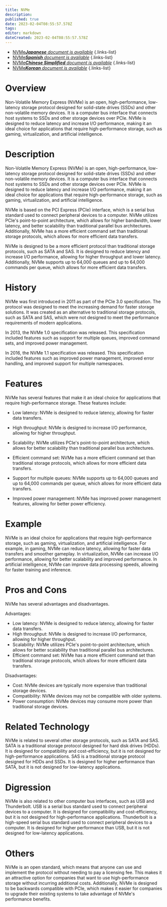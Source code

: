 ```yaml
---
title: NVMe
description: 
published: true
date: 2023-02-04T08:55:57.578Z
tags: 
editor: markdown
dateCreated: 2023-02-04T08:55:57.578Z
---
```


- [NVMe***Japanese** document is available*](/ja/Knowledge-base/Dictionary/nvme)
{.links-list}
- [NVMe***Spanish** document is available*](/es/Knowledge-base/Dictionary/nvme)
{.links-list}
- [NVMe***Chinese Simplified** document is available*](/zh/Knowledge-base/Dictionary/nvme)
{.links-list}
- [NVMe***Korean** document is available*](/ko/Knowledge-base/Dictionary/nvme)
{.links-list}


# Overview
Non-Volatile Memory Express (NVMe) is an open, high-performance, low-latency storage protocol designed for solid-state drives (SSDs) and other non-volatile memory devices. It is a computer bus interface that connects host systems to SSDs and other storage devices over PCIe. NVMe is designed to reduce latency and increase I/O performance, making it an ideal choice for applications that require high-performance storage, such as gaming, virtualization, and artificial intelligence.

# Description
Non-Volatile Memory Express (NVMe) is an open, high-performance, low-latency storage protocol designed for solid-state drives (SSDs) and other non-volatile memory devices. It is a computer bus interface that connects host systems to SSDs and other storage devices over PCIe. NVMe is designed to reduce latency and increase I/O performance, making it an ideal choice for applications that require high-performance storage, such as gaming, virtualization, and artificial intelligence.

NVMe is based on the PCI Express (PCIe) interface, which is a serial bus standard used to connect peripheral devices to a computer. NVMe utilizes PCIe's point-to-point architecture, which allows for higher bandwidth, lower latency, and better scalability than traditional parallel bus architectures. Additionally, NVMe has a more efficient command set than traditional storage protocols, which allows for more efficient data transfers.

NVMe is designed to be a more efficient protocol than traditional storage protocols, such as SATA and SAS. It is designed to reduce latency and increase I/O performance, allowing for higher throughput and lower latency. Additionally, NVMe supports up to 64,000 queues and up to 64,000 commands per queue, which allows for more efficient data transfers.

# History
NVMe was first introduced in 2011 as part of the PCIe 3.0 specification. The protocol was designed to meet the increasing demand for faster storage solutions. It was created as an alternative to traditional storage protocols, such as SATA and SAS, which were not designed to meet the performance requirements of modern applications.

In 2013, the NVMe 1.0 specification was released. This specification included features such as support for multiple queues, improved command sets, and improved power management.

In 2016, the NVMe 1.1 specification was released. This specification included features such as improved power management, improved error handling, and improved support for multiple namespaces.

# Features
NVMe has several features that make it an ideal choice for applications that require high-performance storage. These features include:

- Low latency: NVMe is designed to reduce latency, allowing for faster data transfers.

- High throughput: NVMe is designed to increase I/O performance, allowing for higher throughput.

- Scalability: NVMe utilizes PCIe's point-to-point architecture, which allows for better scalability than traditional parallel bus architectures.

- Efficient command set: NVMe has a more efficient command set than traditional storage protocols, which allows for more efficient data transfers.

- Support for multiple queues: NVMe supports up to 64,000 queues and up to 64,000 commands per queue, which allows for more efficient data transfers.

- Improved power management: NVMe has improved power management features, allowing for better power efficiency.

# Example
NVMe is an ideal choice for applications that require high-performance storage, such as gaming, virtualization, and artificial intelligence. For example, in gaming, NVMe can reduce latency, allowing for faster data transfers and smoother gameplay. In virtualization, NVMe can increase I/O performance, allowing for better scalability and improved performance. In artificial intelligence, NVMe can improve data processing speeds, allowing for faster training and inference.

# Pros and Cons
NVMe has several advantages and disadvantages.

Advantages:

- Low latency: NVMe is designed to reduce latency, allowing for faster data transfers.
- High throughput: NVMe is designed to increase I/O performance, allowing for higher throughput.
- Scalability: NVMe utilizes PCIe's point-to-point architecture, which allows for better scalability than traditional parallel bus architectures.
- Efficient command set: NVMe has a more efficient command set than traditional storage protocols, which allows for more efficient data transfers.

Disadvantages:

- Cost: NVMe devices are typically more expensive than traditional storage devices.
- Compatibility: NVMe devices may not be compatible with older systems.
- Power consumption: NVMe devices may consume more power than traditional storage devices.

# Related Technology
NVMe is related to several other storage protocols, such as SATA and SAS. SATA is a traditional storage protocol designed for hard disk drives (HDDs). It is designed for compatibility and cost-efficiency, but it is not designed for high-performance applications. SAS is a traditional storage protocol designed for HDDs and SSDs. It is designed for higher performance than SATA, but it is not designed for low-latency applications.

# Digression
NVMe is also related to other computer bus interfaces, such as USB and Thunderbolt. USB is a serial bus standard used to connect peripheral devices to a computer. It is designed for compatibility and cost-efficiency, but it is not designed for high-performance applications. Thunderbolt is a high-speed serial bus standard used to connect peripheral devices to a computer. It is designed for higher performance than USB, but it is not designed for low-latency applications.

# Others
NVMe is an open standard, which means that anyone can use and implement the protocol without needing to pay a licensing fee. This makes it an attractive option for companies that want to use high-performance storage without incurring additional costs. Additionally, NVMe is designed to be backwards compatible with PCIe, which makes it easier for companies to upgrade their existing systems to take advantage of NVMe's performance benefits.